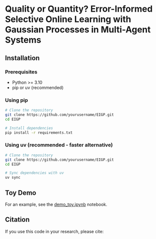 # Quality or Quantity? Error-Informed Selective Online Learning with Gaussian Processes in Multi-Agent Systems

## Installation

### Prerequisites

- Python >= 3.10
- pip or uv (recommended)

### Using pip

```bash
# Clone the repository
git clone https://github.com/yourusername/EIGP.git
cd EIGP

# Install dependencies
pip install -r requirements.txt
```

### Using uv (recommended - faster alternative)

```bash
# Clone the repository
git clone https://github.com/yourusername/EIGP.git
cd EIGP

# Sync dependencies with uv
uv sync
```

## Toy Demo
For an example, see the [demo_toy.ipynb](demo_toy.ipynb) notebook.



## Citation

If you use this code in your research, please cite:

```bibtex

```



